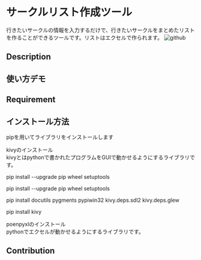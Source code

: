 サークルリスト作成ツール
====
行きたいサークルの情報を入力するだけで、行きたいサークルをまとめたリストを作ることができるツールです。リストはエクセルで作られます。
![github](https://user-images.githubusercontent.com/42823074/45738410-4f9b6600-bc2b-11e8-9c2f-d9ce6063a502.png)
## Description

## 使い方デモ

## Requirement

## インストール方法
pipを用いてライブラリをインストールします

kivyのインストール  
kivyとはpythonで書かれたプログラムをGUIで動かせるようにするライブラリです。

pip install --upgrade pip wheel setuptools

pip install --upgrade pip wheel setuptools

pip install docutils pygments pypiwin32 kivy.deps.sdl2 kivy.deps.glew

pip install kivy

poenpyxlのインストール  
pythonでエクセルが動かせるようにするライブラリです。

## Contribution
